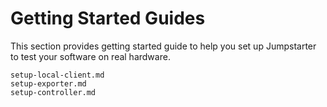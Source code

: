# Getting Started Guides

This section provides getting started guide to help you set up Jumpstarter to
test your software on real hardware.

```{toctree}
setup-local-client.md
setup-exporter.md
setup-controller.md
```
